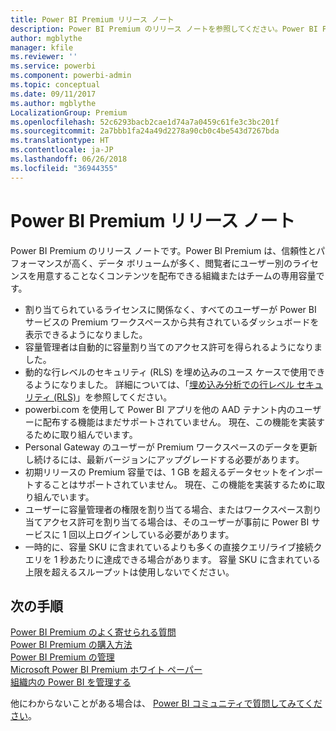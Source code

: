```yaml
---
title: Power BI Premium リリース ノート
description: Power BI Premium のリリース ノートを参照してください。Power BI Premium は組織またはチームの専用容量です。
author: mgblythe
manager: kfile
ms.reviewer: ''
ms.service: powerbi
ms.component: powerbi-admin
ms.topic: conceptual
ms.date: 09/11/2017
ms.author: mgblythe
LocalizationGroup: Premium
ms.openlocfilehash: 52c6293bacb2cae1d74a7a0459c61fe3c3bc201f
ms.sourcegitcommit: 2a7bbb1fa24a49d2278a90cb0c4be543d7267bda
ms.translationtype: HT
ms.contentlocale: ja-JP
ms.lasthandoff: 06/26/2018
ms.locfileid: "36944355"
---
```

# <a name="power-bi-premium-release-notes"></a>Power BI Premium リリース ノート
Power BI Premium のリリース ノートです。Power BI Premium は、信頼性とパフォーマンスが高く、データ ボリュームが多く、閲覧者にユーザー別のライセンスを用意することなくコンテンツを配布できる組織またはチームの専用容量です。

* 割り当てられているライセンスに関係なく、すべてのユーザーが Power BI サービスの Premium ワークスペースから共有されているダッシュボードを表示できるようになりました。
* 容量管理者は自動的に容量割り当てのアクセス許可を得られるようになりました。
* 動的な行レベルのセキュリティ (RLS) を埋め込みのユース ケースで使用できるようになりました。 詳細については、「[埋め込み分析での行レベル セキュリティ (RLS)](developer/embedded-row-level-security.md)」を参照してください。
* powerbi.com を使用して Power BI アプリを他の AAD テナント内のユーザーに配布する機能はまだサポートされていません。 現在、この機能を実装するために取り組んでいます。
* Personal Gateway のユーザーが Premium ワークスペースのデータを更新し続けるには、最新バージョンにアップグレードする必要があります。
* 初期リリースの Premium 容量では、1 GB を超えるデータセットをインポートすることはサポートされていません。 現在、この機能を実装するために取り組んでいます。
* ユーザーに容量管理者の権限を割り当てる場合、またはワークスペース割り当てアクセス許可を割り当てる場合は、そのユーザーが事前に Power BI サービスに 1 回以上ログインしている必要があります。
* 一時的に、容量 SKU に含まれているよりも多くの直接クエリ/ライブ接続クエリを 1 秒あたりに達成できる場合があります。 容量 SKU に含まれている上限を超えるスループットは使用しないでください。

## <a name="next-steps"></a>次の手順
[Power BI Premium のよく寄せられる質問](service-premium-faq.md)  
[Power BI Premium の購入方法](service-admin-premium-purchase.md)  
[Power BI Premium の管理](service-admin-premium-manage.md)  
[Microsoft Power BI Premium ホワイト ペーパー](https://aka.ms/pbipremiumwhitepaper)  
[組織内の Power BI を管理する](service-admin-administering-power-bi-in-your-organization.md)  

他にわからないことがある場合は、 [Power BI コミュニティで質問してみてください](https://community.powerbi.com/)。

